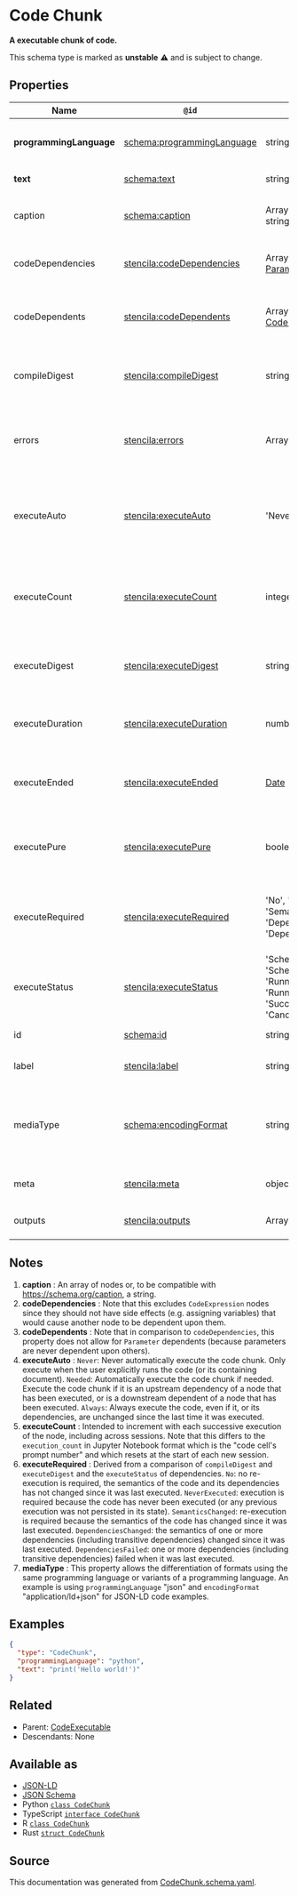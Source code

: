 # Code Chunk

**A executable chunk of code.**

This schema type is marked as **unstable** ⚠️ and is subject to change.

## Properties

| Name                    | `@id`                                                                         | Type                                                                                                               | Description                                                                                | Inherited from                      |
| ----------------------- | ----------------------------------------------------------------------------- | ------------------------------------------------------------------------------------------------------------------ | ------------------------------------------------------------------------------------------ | ----------------------------------- |
| **programmingLanguage** | [schema:programmingLanguage](https://schema.org/programmingLanguage)          | string                                                                                                             | The programming language of the code.                                                      | [Code](Code.md)                     |
| **text**                | [schema:text](https://schema.org/text)                                        | string                                                                                                             | The text of the code.                                                                      | [Code](Code.md)                     |
| caption                 | [schema:caption](https://schema.org/caption)                                  | Array of [BlockContent](BlockContent.md) _or_ string                                                               | A caption for the CodeChunk. See note [1](#notes).                                         | [CodeChunk](CodeChunk.md)           |
| codeDependencies        | [stencila:codeDependencies](https://schema.stenci.la/codeDependencies.jsonld) | Array of ([CodeChunk](CodeChunk.md) _or_ [Parameter](Parameter.md))                                                | The upstream dependencies of the code. See note [2](#notes).                               | [CodeExecutable](CodeExecutable.md) |
| codeDependents          | [stencila:codeDependents](https://schema.stenci.la/codeDependents.jsonld)     | Array of ([CodeChunk](CodeChunk.md) _or_ [CodeExpression](CodeExpression.md))                                      | The downstream dependents of the code. See note [3](#notes).                               | [CodeExecutable](CodeExecutable.md) |
| compileDigest           | [stencila:compileDigest](https://schema.stenci.la/compileDigest.jsonld)       | string                                                                                                             | A digest of the content, semantics and dependencies of the node.                           | [CodeExecutable](CodeExecutable.md) |
| errors                  | [stencila:errors](https://schema.stenci.la/errors.jsonld)                     | Array of [CodeError](CodeError.md)                                                                                 | Errors when compiling (e.g. syntax errors) or executing the chunk.                         | [CodeExecutable](CodeExecutable.md) |
| executeAuto             | [stencila:executeAuto](https://schema.stenci.la/executeAuto.jsonld)           | 'Never', 'Needed', 'Always'                                                                                        | Under which circumstances the node should be automatically executed. See note [4](#notes). | [CodeChunk](CodeChunk.md)           |
| executeCount            | [stencila:executeCount](https://schema.stenci.la/executeCount.jsonld)         | integer                                                                                                            | A count of the number of times that the node has been executed. See note [5](#notes).      | [CodeExecutable](CodeExecutable.md) |
| executeDigest           | [stencila:executeDigest](https://schema.stenci.la/executeDigest.jsonld)       | string                                                                                                             | The `compileDigest` of the node when it was last executed.                                 | [CodeExecutable](CodeExecutable.md) |
| executeDuration         | [stencila:executeDuration](https://schema.stenci.la/executeDuration.jsonld)   | number                                                                                                             | Duration in seconds of the last execution of the code.                                     | [CodeExecutable](CodeExecutable.md) |
| executeEnded            | [stencila:executeEnded](https://schema.stenci.la/executeEnded.jsonld)         | [Date](Date.md)                                                                                                    | The date-time that the the last execution of the code ended.                               | [CodeExecutable](CodeExecutable.md) |
| executePure             | [stencila:executePure](https://schema.stenci.la/executePure.jsonld)           | boolean                                                                                                            | Whether the code should be treated as side-effect free when executed.                      | [CodeChunk](CodeChunk.md)           |
| executeRequired         | [stencila:executeRequired](https://schema.stenci.la/executeRequired.jsonld)   | 'No', 'NeverExecuted', 'SemanticsChanged', 'DependenciesChanged', 'DependenciesFailed'                             | Whether, and why, a node requires execution or re-execution. See note [6](#notes).         | [CodeExecutable](CodeExecutable.md) |
| executeStatus           | [stencila:executeStatus](https://schema.stenci.la/executeStatus.jsonld)       | 'Scheduled', 'ScheduledPreviouslyFailed', 'Running', 'RunningPreviouslyFailed', 'Succeeded', 'Failed', 'Cancelled' | Status of the most recent, including any current, execution of the code.                   | [CodeExecutable](CodeExecutable.md) |
| id                      | [schema:id](https://schema.org/id)                                            | string                                                                                                             | The identifier for this item.                                                              | [Entity](Entity.md)                 |
| label                   | [stencila:label](https://schema.stenci.la/label.jsonld)                       | string                                                                                                             | A short label for the CodeChunk.                                                           | [CodeChunk](CodeChunk.md)           |
| mediaType               | [schema:encodingFormat](https://schema.org/encodingFormat)                    | string                                                                                                             | Media type, typically expressed using a MIME format, of the code. See note [7](#notes).    | [Code](Code.md)                     |
| meta                    | [stencila:meta](https://schema.stenci.la/meta.jsonld)                         | object                                                                                                             | Metadata associated with this item.                                                        | [Entity](Entity.md)                 |
| outputs                 | [stencila:outputs](https://schema.stenci.la/outputs.jsonld)                   | Array of [Node](Node.md)                                                                                           | Outputs from executing the chunk.                                                          | [CodeChunk](CodeChunk.md)           |

## Notes

1. **caption** : An array of nodes or, to be compatible with https://schema.org/caption, a string.
2. **codeDependencies** : Note that this excludes `CodeExpression` nodes since they should not have side effects (e.g. assigning variables) that would cause another node to be dependent upon them.
3. **codeDependents** : Note that in comparison to `codeDependencies`, this property does not allow for `Parameter` dependents (because parameters are never dependent upon others).
4. **executeAuto** : `Never`: Never automatically execute the code chunk. Only execute when the user explicitly runs the code (or its containing document). `Needed`: Automatically execute the code chunk if needed. Execute the code chunk if it is an upstream dependency of a node that has been executed, or is a downstream dependent of a node that has been executed. `Always`: Always execute the code, even if it, or its dependencies, are unchanged since the last time it was executed.
5. **executeCount** : Intended to increment with each successive execution of the node, including across sessions. Note that this differs to the `execution_count` in Jupyter Notebook format which is the "code cell's prompt number" and which resets at the start of each new session.
6. **executeRequired** : Derived from a comparison of `compileDigest` and `executeDigest` and the `executeStatus` of dependencies. `No`: no re-execution is required, the semantics of the code and its dependencies has not changed since it was last executed. `NeverExecuted`: execution is required because the code has never been executed (or any previous execution was not persisted in its state). `SemanticsChanged`: re-execution is required because the semantics of the code has changed since it was last executed. `DependenciesChanged`: the semantics of one or more dependencies (including transitive dependencies) changed since it was last executed. `DependenciesFailed`: one or more dependencies (including transitive dependencies) failed when it was last executed.
7. **mediaType** : This property allows the differentiation of formats using the same programming language or variants of a programming language. An example is using `programmingLanguage` "json" and `encodingFormat` "application/ld+json" for JSON-LD code examples.

## Examples

```json
{
  "type": "CodeChunk",
  "programmingLanguage": "python",
  "text": "print('Hello world!')"
}
```

## Related

- Parent: [CodeExecutable](CodeExecutable.md)
- Descendants: None

## Available as

- [JSON-LD](https://schema.stenci.la/CodeChunk.jsonld)
- [JSON Schema](https://schema.stenci.la/v1/CodeChunk.schema.json)
- Python [`class CodeChunk`](https://stencila.github.io/schema/python/docs/types.html#schema.types.CodeChunk)
- TypeScript [`interface CodeChunk`](https://stencila.github.io/schema/ts/docs/interfaces/codechunk.html)
- R [`class CodeChunk`](https://cran.r-project.org/web/packages/stencilaschema/stencilaschema.pdf)
- Rust [`struct CodeChunk`](https://docs.rs/stencila-schema/latest/stencila_schema/struct.CodeChunk.html)

## Source

This documentation was generated from [CodeChunk.schema.yaml](https://github.com/stencila/stencila/blob/master/schema/schema/CodeChunk.schema.yaml).

